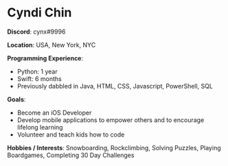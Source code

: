 # Cyndi Chin
**Discord**: cynx#9996

**Location**: USA, New York, NYC

**Programming Experience**: 

- Python: 1 year 
- Swift: 6 months
- Previously dabbled in Java, HTML, CSS, Javascript, PowerShell, SQL

**Goals**:

- Become an iOS Developer
- Develop mobile applications to empower others and to encourage lifelong learning
- Volunteer and teach kids how to code

**Hobbies / Interests**: Snowboarding, Rockclimbing, Solving Puzzles, Playing Boardgames, Completing 30 Day Challenges
